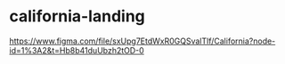 # california-landing

https://www.figma.com/file/sxUpg7EtdWxR0GQSvalTlf/California?node-id=1%3A2&t=Hb8b41duUbzh2tOD-0